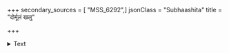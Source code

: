 +++
secondary_sources = [ "MSS_6292",]
jsonClass = "Subhaashita"
title = "दोर्मूलं खलु"

+++

<details><summary>Text</summary>

दोर्मूलं खलु दर्शयेत् स्तनयुगे वस्त्रं समालम्बते अ गुष्ठेन लिखेन्महीं स्मितमुखी व्रीडां विधत्ते मृषा।  
दन्तेनाधरपल्लवं विदशति व्यक्तं तथा भाषते भावैरेभिरिह स्फुटं मृगदृशां ज्ञेयोऽभिलाषः सदा॥
</details>
